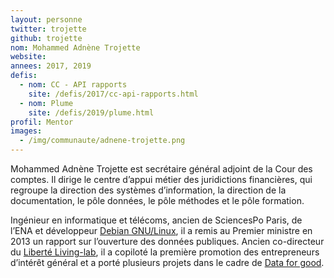```yaml
---
layout: personne
twitter: trojette
github: trojette
nom: Mohammed Adnène Trojette
website:
annees: 2017, 2019
defis: 
  - nom: CC - API rapports
    site: /defis/2017/cc-api-rapports.html
  - nom: Plume
    site: /defis/2019/plume.html
profil: Mentor
images:
  - /img/communaute/adnene-trojette.png
---
```


Mohammed Adnène Trojette est secrétaire général adjoint de la Cour des
comptes. Il dirige le centre d’appui métier des juridictions
financières, qui regroupe la direction des systèmes d’information, la
direction de la documentation, le pôle données, le pôle méthodes et le
pôle formation.

Ingénieur en informatique et télécoms, ancien de SciencesPo Paris, de
l’ENA et développeur [Debian GNU/Linux](http://www.debian.org/), il a
remis au Premier ministre en 2013 un rapport sur l’ouverture des
données publiques. Ancien co-directeur du [Liberté
Living-lab](http://www.liberte.paris/), il a copiloté la première
promotion des entrepreneurs d’intérêt général et a porté plusieurs
projets dans le cadre de [Data for good](https://dataforgood.fr/).
